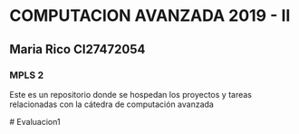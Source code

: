 <h1>COMPUTACION AVANZADA 2019 - II</h1>
<h2> Maria Rico CI27472054 </h2>
<h3> MPLS 2 </h3>

<p>Este es un repositorio donde se hospedan los proyectos y tareas relacionadas con la cátedra de computación avanzada </p>
# Evaluacion1
